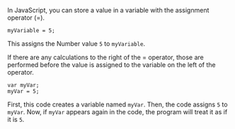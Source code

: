 In JavaScript, you can store a value in a variable with the assignment operator (=).

```
myVariable = 5;
```

This assigns the Number value `5` to `myVariable`.

If there are any calculations to the right of the = operator, those are performed before the value is assigned to the variable on the left of the operator.

```
var myVar;
myVar = 5;
```

First, this code creates a variable named `myVar`. Then, the code assigns `5` to `myVar`. Now, if `myVar` appears again in the code, the program will treat it as if it is `5`.